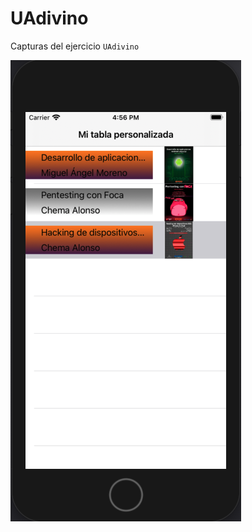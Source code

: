 # UAdivino
Capturas del ejercicio `UAdivino`

![Captura 1](https://github.com/yasmanets/ios_iu/blob/main/1%20ejercicio_celdas/captures/CustomTableViewCell.png)

